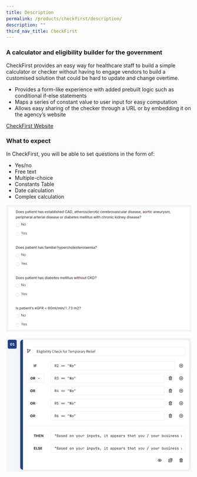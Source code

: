 ```yaml
---
title: Description
permalink: /products/checkfirst/description/
description: ""
third_nav_title: CheckFirst
---
```

### **A calculator and eligibility builder for the government**

CheckFirst provides an easy way for healthcare staff to build a simple calculator or checker without having to engage vendors to build a customised solution that could be hard to update and change overtime.

*   Provides a form-like experience with added prebuilt logic such as conditional if-else statements
*   Maps a series of constant value to user input for easy computation
*   Allows easy sharing of the checker through a URL or by embedding it on the agency’s website

[CheckFirst Website](https://www.checkfirst.gov.sg/)

### **What to expect**

In CheckFirst, you will be able to set questions in the form of:
* Yes/no 
* Free text
* Multiple-choice  
* Constants Table
* Date calculation
* Complex calculation

![](/images/Asset%201@5.png)



![](/images/Yes_No%20step%203.png)